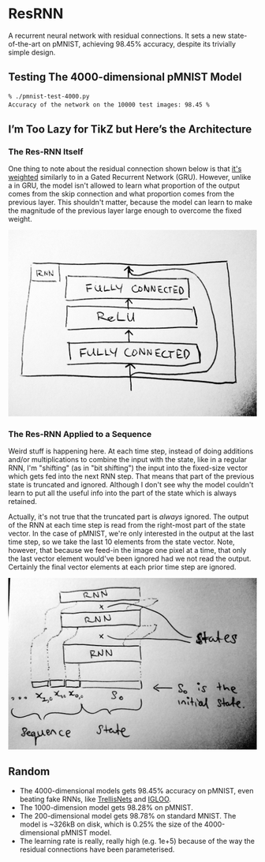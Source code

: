 # ResRNN

A recurrent neural network with residual connections. It sets a new state-of-the-art on pMNIST, achieving 98.45% accuracy, despite its trivially simple design.

## Testing The 4000-dimensional pMNIST Model

```bash
% ./pmnist-test-4000.py
Accuracy of the network on the 10000 test images: 98.45 %
```

## I’m Too Lazy for TikZ but Here’s the Architecture

### The Res-RNN Itself

One thing to note about the residual connection shown below is that [it's weighted](https://github.com/DoxasticFox/res-rnn/blob/c219ebe37e7560a6f512a391c34041af88cfb81f/nnmodules/__init__.py#L76) similarly to in a Gated Recurrent Network (GRU). However, unlike a in GRU, the model isn't allowed to learn what proportion of the output comes from the skip connection and what proportion comes from the previous layer. This shouldn't matter, because the model can learn to make the magnitude of the previous layer large enough to overcome the fixed weight.

![Figure 2](https://github.com/DoxasticFox/res-rnn/raw/master/figures/figure-2.jpg)

### The Res-RNN Applied to a Sequence

Weird stuff is happening here. At each time step, instead of doing additions and/or multiplications to combine the input with the state, like in a regular RNN, I'm "shifting" (as in "bit shifting") the input into the fixed-size vector which gets fed into the next RNN step. That means that part of the previous state is truncated and ignored. Although I don't see why the model couldn't learn to put all the useful info into the part of the state which is always retained.

Actually, it's not true that the truncated part is _always_ ignored. The output of the RNN at each time step is read from the right-most part of the state vector. In the case of pMNIST, we're only interested in the output at the last time step, so we take the last 10 elements from the state vector. Note, however, that because we feed-in the image one pixel at a time, that only the last vector element would've been ignored had we not read the output. Certainly the final vector elements at each prior time step are ignored.

![Figure 1](https://github.com/DoxasticFox/res-rnn/raw/master/figures/figure-1.jpg)

## Random

* The 4000-dimensional models gets 98.45% accuracy on pMNIST, even beating fake RNNs, like [TrellisNets](https://arxiv.org/pdf/1810.06682.pdf) and [IGLOO](https://arxiv.org/pdf/1807.03402.pdf).
* The 1000-dimension model gets 98.28% on pMNIST.
* The 200-dimensional model gets 98.78% on standard MNIST. The model is ~326kB on disk, which is 0.25% the size of the 4000-dimensional pMNIST model.
* The learning rate is really, really high (e.g. 1e+5) because of the way the residual connections have been parameterised.
